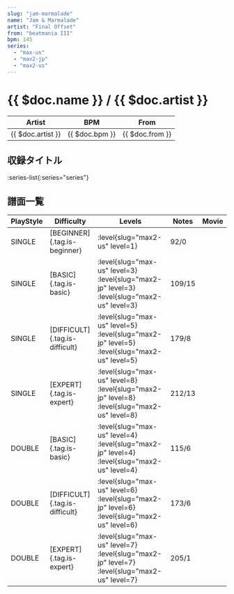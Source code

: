 ```yaml
---
slug: "jam-marmalade"
name: "Jam & Marmalade"
artist: "Final Offset"
from: "beatmania III"
bpm: 145
series:
  - "max-us"
  - "max2-jp"
  - "max2-us"
---
```


# {{ $doc.name }} / {{ $doc.artist }}

|Artist|BPM|From|
|------|---|----|
|{{ $doc.artist }}|{{ $doc.bpm }}|{{ $doc.from }}|

## 収録タイトル

:series-list{:series="series"}

## 譜面一覧

|PlayStyle|Difficulty|Levels|Notes|Movie|
|---------|----------|------|-----|-----|
|SINGLE|[BEGINNER]{.tag.is-beginner}|<div class="field is-grouped is-grouped-multiline">:level{slug="max2-us" level=1}</div>|92/0||
|SINGLE|[BASIC]{.tag.is-basic}|<div class="field is-grouped is-grouped-multiline">:level{slug="max-us" level=3} :level{slug="max2-jp" level=3} :level{slug="max2-us" level=3}</div>|109/15||
|SINGLE|[DIFFICULT]{.tag.is-difficult}|<div class="field is-grouped is-grouped-multiline">:level{slug="max-us" level=5} :level{slug="max2-jp" level=5} :level{slug="max2-us" level=5}</div>|179/8||
|SINGLE|[EXPERT]{.tag.is-expert}|<div class="field is-grouped is-grouped-multiline">:level{slug="max-us" level=8} :level{slug="max2-jp" level=8} :level{slug="max2-us" level=8}</div>|212/13||
|DOUBLE|[BASIC]{.tag.is-basic}|<div class="field is-grouped is-grouped-multiline">:level{slug="max-us" level=4} :level{slug="max2-jp" level=4} :level{slug="max2-us" level=4}</div>|115/6||
|DOUBLE|[DIFFICULT]{.tag.is-difficult}|<div class="field is-grouped is-grouped-multiline">:level{slug="max-us" level=6} :level{slug="max2-jp" level=6} :level{slug="max2-us" level=6}</div>|173/6||
|DOUBLE|[EXPERT]{.tag.is-expert}|<div class="field is-grouped is-grouped-multiline">:level{slug="max-us" level=7} :level{slug="max2-jp" level=7} :level{slug="max2-us" level=7}</div>|205/1||
